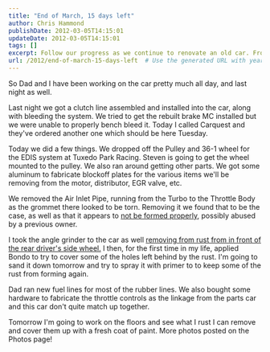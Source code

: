 ```yaml
---
title: "End of March, 15 days left"
author: Chris Hammond
publishDate: 2012-03-05T14:15:01
updateDate: 2012-03-05T14:15:01
tags: []
excerpt: Follow our progress as we continue to renovate an old car. From assembling clutch lines to combating rust, every day brings new challenges in this hands-on project!
url: /2012/end-of-march-15-days-left  # Use the generated URL with year
---
```

<P>So Dad and&nbsp;I have been working on the car pretty much all day, and last night as well.</P> <P>Last night we got a clutch line assembled and installed into the car, along with bleeding the system. We tried to get the rebuilt brake MC installed but we were unable to properly bench bleed it. Today I called Carquest and they've ordered another one which should be here Tuesday.</P> <P>Today we did a few things. We dropped off the Pulley and 36-1 wheel for the EDIS system at Tuxedo Park Racing. Steven is going to get the wheel mounted to the pulley. We also ran around getting other parts. We got some aluminum to fabricate blockoff plates for the various items we'll be removing from the motor, distributor, EGR valve, etc. &nbsp;</P> <P>We removed the Air Inlet Pipe, running from the Turbo to the Throttle Body as the grommet there looked to be torn. Removing it we found that to be the case, as well as that it appears to <A href="https://www.flickr.com/photos/chammond/441542048/" target=_blank>not be formed properly</A>, possibly abused by a previous owner.</P> <P>I took the angle grinder to the car as well <A href="https://www.flickr.com/photos/chammond/441539805/" target=_blank>removing from rust from in front of the rear driver's side wheel.</A>&nbsp;I then, for the first time in my life, applied Bondo to try to cover some of the holes left behind by the rust. I'm going to sand it down tomorrow and try to spray it with primer to to keep some of the rust from forming again.</P> <P>Dad ran new fuel lines for most of the rubber lines. We also bought some hardware to fabricate the throttle controls as the linkage from the parts car and this car don't quite match up together.</P> <P>Tomorrow I'm going to work on the floors and see what I rust I can remove and cover them up with a fresh coat of paint.&nbsp;More photos posted on the Photos page!</P> <P>&nbsp;</P>

